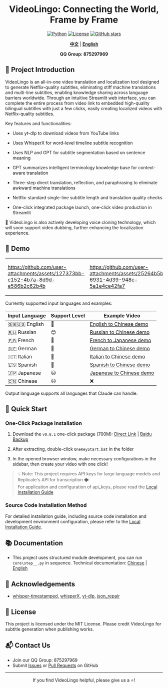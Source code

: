 <div align="center">

# VideoLingo: Connecting the World, Frame by Frame
<p align="center">
  <a href="https://www.python.org" target="_blank"><img src="https://img.shields.io/badge/Python-3.10-blue.svg" alt="Python"></a>
  <a href="https://github.com/Huanshere/VideoLingo/blob/main/LICENSE" target="_blank"><img src="https://img.shields.io/github/license/Huanshere/VideoLingo.svg" alt="License"></a>
  <a href="https://github.com/Huanshere/VideoLingo/stargazers" target="_blank"><img src="https://img.shields.io/github/stars/Huanshere/VideoLingo.svg" alt="GitHub stars"></a>
</p>

[**中文**](README.md) | [**English**](README.en.md)

**QQ Group: 875297969**

</div>

## 🌟 Project Introduction

VideoLingo is an all-in-one video translation and localization tool designed to generate Netflix-quality subtitles, eliminating stiff machine translations and multi-line subtitles, enabling knowledge sharing across language barriers worldwide. Through an intuitive Streamlit web interface, you can complete the entire process from video link to embedded high-quality bilingual subtitles with just a few clicks, easily creating localized videos with Netflix-quality subtitles.

Key features and functionalities:
- Uses yt-dlp to download videos from YouTube links

- Uses WhisperX for word-level timeline subtitle recognition

- Uses NLP and GPT for subtitle segmentation based on sentence meaning

- GPT summarizes intelligent terminology knowledge base for context-aware translation

- Three-step direct translation, reflection, and paraphrasing to eliminate awkward machine translations

- Netflix-standard single-line subtitle length and translation quality checks

- One-click integrated package launch, one-click video production in Streamlit

🚧 VideoLingo is also actively developing voice cloning technology, which will soon support video dubbing, further enhancing the localization experience.

## 🎥 Demo

<table>
<tr>
<td width="50%">

https://github.com/user-attachments/assets/127373bb-c152-4b7a-8d9d-e586b2c62b4b

</td>
<td width="50%">

https://github.com/user-attachments/assets/25264b5b-6931-4d39-948c-5a1e4ce42fa7

</td>
</tr>
</table>

Currently supported input languages and examples:

| Input Language | Support Level | Example Video |
|----------------|---------------|----------------|
| 🇬🇧🇺🇸 English | 🤩 | [English to Chinese demo](https://github.com/user-attachments/assets/127373bb-c152-4b7a-8d9d-e586b2c62b4b) |
| 🇷🇺 Russian | 😊 | [Russian to Chinese demo](https://github.com/user-attachments/assets/25264b5b-6931-4d39-948c-5a1e4ce42fa7) |
| 🇫🇷 French | 🤩 | [French to Japanese demo](https://github.com/user-attachments/assets/3ce068c7-9854-4c72-ae77-f2484c7c6630) |
| 🇩🇪 German | 🤩 | [German to Chinese demo](https://github.com/user-attachments/assets/07cb9d21-069e-4725-871d-c4d9701287a3) |
| 🇮🇹 Italian | 🤩 | [Italian to Chinese demo](https://github.com/user-attachments/assets/f1f893eb-dad3-4460-aaf6-10cac999195e) |
| 🇪🇸 Spanish | 🤩 | [Spanish to Chinese demo](https://github.com/user-attachments/assets/c1d28f1c-83d2-4f13-a1a1-859bd6cc3553) |
| 🇯🇵 Japanese | 😐 | [Japanese to Chinese demo](https://github.com/user-attachments/assets/856c3398-2da3-4e25-9c36-27ca2d1f68c2) |
| 🇨🇳 Chinese | 😖 | ❌ |

Output language supports all languages that Claude can handle.

## 🚀 Quick Start

### One-Click Package Installation

1. Download the `v0.8.1` one-click package (700M): [Direct Link](https://vip.123pan.cn/1817874751/8078280) | [Baidu Backup](https://pan.baidu.com/s/1H_3PthZ3R3NsjS0vrymimg?pwd=ra64)

2. After extracting, double-click `OneKeyStart.bat` in the folder

3. In the opened browser window, make necessary configurations in the sidebar, then create your video with one click!

> 💡 Note: This project requires API keys for large language models and Replicate's API for transcription 🌩️ <br> For application and configuration of api_keys, please read the [Local Installation Guide](./docs/install_locally_en.md)

### Source Code Installation Method

For detailed installation guide, including source code installation and development environment configuration, please refer to the [Local Installation Guide](./docs/install_locally_en.md).

## 📚 Documentation

- This project uses structured module development, you can run `core\step__.py` in sequence. Technical documentation: [Chinese](./docs/README_guide_zh.md) | [English](./docs/README_guide_en.md)

## 🙏 Acknowledgements

- [whisper-timestamped](https://github.com/linto-ai/whisper-timestamped), [whisperX](https://github.com/m-bain/whisperX), [yt-dlp](https://github.com/yt-dlp/yt-dlp), [json_repair](https://github.com/mangiucugna/json_repair)

## 📄 License

This project is licensed under the MIT License. Please credit VideoLingo for subtitle generation when publishing works.

## 📬 Contact Us

- Join our QQ Group: 875297969
- Submit [Issues](https://github.com/Huanshere/VideoLingo/issues) or [Pull Requests](https://github.com/Huanshere/VideoLingo/pulls) on GitHub

---

<p align="center">If you find VideoLingo helpful, please give us a ⭐️!</p>